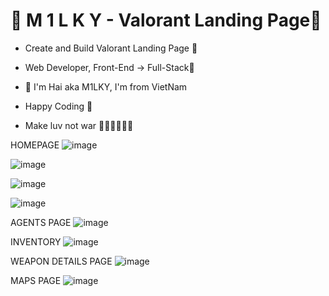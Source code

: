 # 💎 M 1 L K Y - Valorant Landing Page💎

- Create and Build Valorant Landing Page 🚀
- Web Developer, Front-End -> Full-Stack🥇

- 💎 I'm Hai aka M1LKY, I'm from VietNam
- Happy Coding 🥰
- Make luv not war 💖💛🧡💚💙💜

HOMEPAGE
![image](https://github.com/levuhai23102001/valorant-landing-page/assets/58142935/f4e7145a-87a7-4824-8c5d-9f1c27af0c5f)

![image](https://github.com/levuhai23102001/valorant-landing-page/assets/58142935/6b816385-dd5a-4ae8-8113-f1b58227b11c)

![image](https://github.com/levuhai23102001/valorant-landing-page/assets/58142935/2fddf175-b010-4b5e-a5ba-c5cac9b5d046)

![image](https://github.com/levuhai23102001/valorant-landing-page/assets/58142935/a31792cb-c9f6-46d6-a2f1-d724e9d800d0)

AGENTS PAGE
![image](https://github.com/levuhai23102001/valorant-landing-page/assets/58142935/27372137-9de6-4922-8b3b-f49111619bba)

INVENTORY
![image](https://github.com/levuhai23102001/valorant-landing-page/assets/58142935/1acacf7b-c3b7-4f24-be8c-5cf0146ca672)

WEAPON DETAILS PAGE
![image](https://github.com/levuhai23102001/valorant-landing-page/assets/58142935/7543a005-9098-4318-a107-a141f3aa307a)

MAPS PAGE
![image](https://github.com/levuhai23102001/valorant-landing-page/assets/58142935/fd0e2e01-5955-4829-ae6e-729fffeab7d4)
